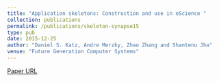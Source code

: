 ```yaml
---
title: "Application skeletons: Construction and use in eScience "
collection: publications
permalink: /publications/skeleton-synapse15
type: pub
date: 2015-12-25
author: "Daniel S. Katz, Andre Merzky, Zhao Zhang and Shantenu Jha"
venue: "Future Generation Computer Systems"
---
```

[Paper URL](http://www.sciencedirect.com/science/article/pii/S0167739X15003143)
